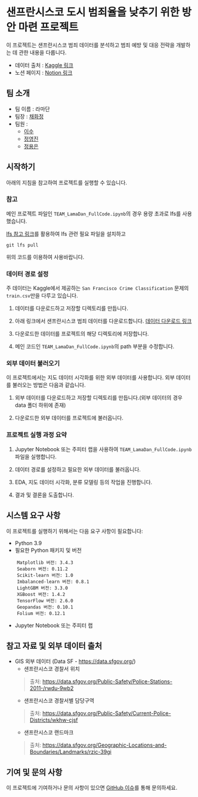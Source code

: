# 샌프란시스코 도시 범죄율을 낮추기 위한 방안 마련 프로젝트

이 프로젝트는 샌프란시스코 범죄 데이터를 분석하고 범죄 예방 및 대응 전략을 개발하는 데 관한 내용을 다룹니다.

- 데이터 출처 : [Kaggle 링크](https://www.kaggle.com/competitions/sf-crime/data)
- 노션 페이지 : [Notion 링크](https://www.notion.so/gowiththeflaw/TEAM-997b9a91dbc2443fb8240ab5dc33083b?pvs=4)

## 팀 소개

- 팀 이름 : 라마단
- 팀장 : [채화정](https://github.com/HwajeongChae)
- 팀원 : 
    - [이수](https://github.com/prunusblssm)
    - [정영진](https://github.com/jyj1206)
    - [정용은](https://github.com/JeongYongEun)


## 시작하기

아래의 지침을 참고하여 프로젝트를 실행할 수 있습니다.


### 참고
메인 프로젝트 파일인 `TEAM_LamaDan_FullCode.ipynb`의 경우 용량 초과로 lfs를 사용했습니다.

[lfs 참고 링크](https://docs.github.com/ko/repositories/working-with-files/managing-large-files/installing-git-large-file-storage)를 활용하여 lfs 관련 필요 파일을 설치하고
```
git lfs pull
```
위의 코드를 이용하여 사용바랍니다.


### 데이터 경로 설정

주 데이터는 Kaggle에서 제공하는 `San Francisco Crime Classification` 문제의 `train.csv`만을 다루고 있습니다.

1. 데이터를 다운로드하고 저장할 디렉토리를 만듭니다.

2. 아래 링크에서 샌프란시스코 범죄 데이터를 다운로드합니다.
   [데이터 다운로드 링크](https://www.kaggle.com/competitions/sf-crime/data?select=train.csv.zip)

3. 다운로드한 데이터를 프로젝트의 해당 디렉토리에 저장합니다.

4. 메인 코드인 `TEAM_LamaDan_FullCode.ipynb`의 path 부분을 수정합니다.


### 외부 데이터 불러오기

이 프로젝트에서는 지도 데이터 시각화를 위한 외부 데이터를 사용합니다. 외부 데이터를 불러오는 방법은 다음과 같습니다.

1. 외부 데이터를 다운로드하고 저장할 디렉토리를 만듭니다.(외부 데이터의 경우 data 폴더 하위에 존재)

2. 다운로드한 외부 데이터를 프로젝트에 불러옵니다.


### 프로젝트 실행 과정 요약

1. Jupyter Notebook 또는 주피터 랩을 사용하여 `TEAM_LamaDan_FullCode.ipynb` 파일을 실행합니다.

2. 데이터 경로를 설정하고 필요한 외부 데이터를 불러옵니다.

3. EDA, 지도 데이터 시각화, 분류 모델링 등의 작업을 진행합니다.

4. 결과 및 결론을 도출합니다.


## 시스템 요구 사항

이 프로젝트를 실행하기 위해서는 다음 요구 사항이 필요합니다:

- Python 3.9
- 필요한 Python 패키지 및 버전
```
    Matplotlib 버전: 3.4.3
    Seaborn 버전: 0.11.2
    Scikit-learn 버전: 1.0
    Imbalanced-learn 버전: 0.8.1
    LightGBM 버전: 3.3.0
    XGBoost 버전: 1.4.2
    TensorFlow 버전: 2.6.0
    Geopandas 버전: 0.10.1
    Folium 버전: 0.12.1
```
- Jupyter Notebook 또는 주피터 랩


## 참고 자료 및 외부 데이터 출처

- GIS 외부 데이터 (Data SF - https://data.sfgov.org/)
    * 샌프란시스코 경찰서 위치
    > 출처: https://data.sfgov.org/Public-Safety/Police-Stations-2011-/rwdu-9wb2  
    * 샌프란시스코 경찰서별 담당구역
    > 출처: https://data.sfgov.org/Public-Safety/Current-Police-Districts/wkhw-cjsf  
    * 샌프란시스코 랜드마크
    > 출처: https://data.sfgov.org/Geographic-Locations-and-Boundaries/Landmarks/rzic-39gi  



## 기여 및 문의 사항

이 프로젝트에 기여하거나 문의 사항이 있으면 [GitHub 이슈](https://github.com/AiffelTeamLamaDan/SanFran_Crime_Decline/issues)를 통해 문의하세요.
